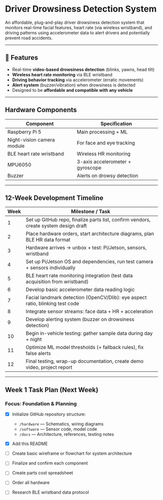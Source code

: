 # Driver Drowsiness Detection System

An affordable, plug-and-play driver drowsiness detection system that monitors real-time facial features, heart rate (via wireless wristband), and driving patterns using accelerometer data to alert drivers and potentially prevent road accidents.

---

## 🔧 Features

- Real-time **video-based drowsiness detection** (blinks, yawns, head tilt)
- **Wireless heart rate monitoring** via BLE wristband
- **Driving behavior tracking** via accelerometer (erratic movements)
- **Alert system** (buzzer/vibration) when drowsiness is detected
- Designed to be **affordable and compatible with any vehicle**

---

## Hardware Components

| Component                    | Specification                        |
|-----------------------------|--------------------------------------|
| Raspberry Pi 5                 | Main processing + ML                 |
| Night-vision camera module  | For face and eye tracking            |
| BLE heart rate wristband    | Wireless HR monitoring               |
| MPU6050                     | 3-axis accelerometer + gyroscope     |
| Buzzer                      | Alerts on drowsy detection           |

---

## 12-Week Development Timeline

| **Week** | **Milestone / Task**                                                                 |
|----------|----------------------------------------------------------------------------------------|
| 1        | Set up GitHub repo, finalize parts list, confirm vendors, create system design draft |
| 2        | Place hardware orders, start architecture diagrams, plan BLE HR data format            |
| 3        | Hardware arrives → unbox + test: Pi/Jetson, sensors, wristband                         |
| 4        | Set up Pi/Jetson OS and dependencies, run test camera + sensors individually           |
| 5        | BLE heart rate monitoring integration (test data acquisition from wristband)           |
| 6        | Develop basic accelerometer data reading logic                                         |
| 7        | Facial landmark detection (OpenCV/Dlib): eye aspect ratio, blinking test code          |
| 8        | Integrate sensor streams: face data + HR + acceleration                                |
| 9        | Develop alerting system (buzzer on drowsiness detection)                               |
| 10       | Begin in-vehicle testing: gather sample data during day + night                        |
| 11       | Optimize ML model thresholds (+ fallback rules), fix false alerts                      |
| 12       | Final testing, wrap-up documentation, create demo video, project report                |

---

## Week 1 Task Plan (Next Week)

### Focus: Foundation & Planning

- [x] Initialize GitHub repository structure:
  - `/hardware` — Schematics, wiring diagrams
  - `/software` — Sensor code, model code
  - `/docs` — Architecture, references, testing notes
- [x] Add this README
- [ ] Create basic wireframe or flowchart for system architecture
- [ ] Finalize and confirm each component 
- [ ] Create parts cost spreadsheet 
- [ ] Order all hardware
- [ ] Research BLE wristband data protocol




